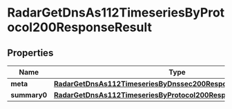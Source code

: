 

# RadarGetDnsAs112TimeseriesByProtocol200ResponseResult


## Properties

| Name | Type | Description | Notes |
|------------ | ------------- | ------------- | -------------|
|**meta** | [**RadarGetDnsAs112TimeseriesByDnssec200ResponseResultMeta**](RadarGetDnsAs112TimeseriesByDnssec200ResponseResultMeta.md) |  |  |
|**summary0** | [**RadarGetDnsAs112TimeseriesByProtocol200ResponseResultSummary0**](RadarGetDnsAs112TimeseriesByProtocol200ResponseResultSummary0.md) |  |  |



